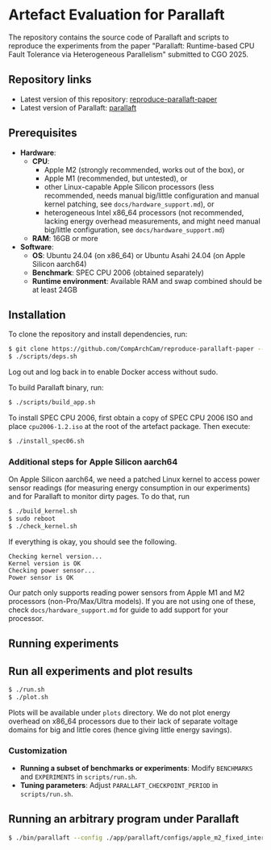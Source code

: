 # Artefact Evaluation for Parallaft

The repository contains the source code of Parallaft and scripts to reproduce the experiments from the paper "Parallaft: Runtime-based CPU Fault Tolerance via Heterogeneous Parallelism" submitted to CGO 2025.

## Repository links

- Latest version of this repository: [reproduce-parallaft-paper](https://github.com/CompArchCam/reproduce-parallaft-paper)
- Latest version of Parallaft: [parallaft](https://github.com/CompArchCam/parallaft)

## Prerequisites

- **Hardware**:
    - **CPU**:
        - Apple M2 (strongly recommended, works out of the box), or
        - Apple M1 (recommended, but untested), or
        - other Linux-capable Apple Silicon processors (less recommended, needs manual big/little configuration and manual kernel patching, see `docs/hardware_support.md`), or
        - heterogeneous Intel x86_64 processors (not recommended, lacking energy overhead measurements, and might need manual big/little configuration, see `docs/hardware_support.md`)
    - **RAM**: 16GB or more
- **Software**:
    - **OS**: Ubuntu 24.04 (on x86_64) or Ubuntu Asahi 24.04 (on Apple Silicon aarch64)
    - **Benchmark**: SPEC CPU 2006 (obtained separately)
    - **Runtime environment**: Available RAM and swap combined should be at least 24GB

## Installation

To clone the repository and install dependencies, run:

```sh
$ git clone https://github.com/CompArchCam/reproduce-parallaft-paper --recursive
$ ./scripts/deps.sh
```

Log out and log back in to enable Docker access without sudo.

To build Parallaft binary, run:

```sh
$ ./scripts/build_app.sh
```

To install SPEC CPU 2006, first obtain a copy of SPEC CPU 2006 ISO and place `cpu2006-1.2.iso` at the root of the artefact package. Then execute:

```sh
$ ./install_spec06.sh
```

### Additional steps for Apple Silicon aarch64

On Apple Silicon aarch64, we need a patched Linux kernel to access power sensor readings (for measuring energy consumption in our experiments) and for Parallaft to monitor dirty pages. To do that, run

```sh
$ ./build_kernel.sh
$ sudo reboot
$ ./check_kernel.sh
```

If everything is okay, you should see the following.

```
Checking kernel version...
Kernel version is OK
Checking power sensor...
Power sensor is OK
```

Our patch only supports reading power sensors from Apple M1 and M2 processors (non-Pro/Max/Ultra models). If you are not using one of these, check `docs/hardware_support.md` for guide to add support for your processor.

## Running experiments

## Run all experiments and plot results

```sh
$ ./run.sh
$ ./plot.sh
```

Plots will be available under `plots` directory. We do not plot energy overhead on x86_64 processors due to their lack of separate voltage domains for big and little cores (hence giving little energy savings).

### Customization

- **Running a subset of benchmarks or experiments**: Modify `BENCHMARKS` and `EXPERIMENTS` in `scripts/run.sh`.
- **Tuning parameters**: Adjust `PARALLAFT_CHECKPOINT_PERIOD` in `scripts/run.sh`.

## Running an arbitrary program under Parallaft

```sh
$ ./bin/parallaft --config ./app/parallaft/configs/apple_m2_fixed_interval.yml -- path/to/your/program arg1 arg2
```
